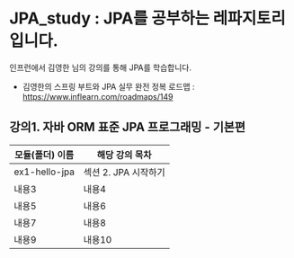 # JPA_study : JPA를 공부하는 레파지토리 입니다.
인프런에서 김영한 님의 강의를 통해 JPA를 학습합니다.
- 김영한의 스프링 부트와 JPA 실무 완전 정복 로드맵 : https://www.inflearn.com/roadmaps/149

## 강의1. 자바 ORM 표준 JPA 프로그래밍 - 기본편

| 모듈(폴더) 이름 | 해당 강의 목차       |
|-----------|----------------|
| ex1-hello-jpa | 섹션 2. JPA 시작하기 |
| 내용3       | 내용4            |
| 내용5       | 내용6            |
| 내용7       | 내용8            |
| 내용9       | 내용10           |

